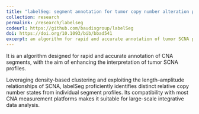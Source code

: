 ```yaml
---
title: "labelSeg: segment annotation for tumor copy number alteration profiles"
collection: research
permalink: /research/labelseg
codeurl: https://github.com/baudisgroup/labelSeg
doi: https://doi.org/10.1093/bib/bbad541
excerpt: an algorithm for rapid and accurate annotation of tumor SCNA profiles
---
```


It is an algorithm designed for rapid and accurate annotation of CNA segments, with the aim of enhancing the interpretation of tumor SCNA profiles.

Leveraging density-based clustering and exploiting the length–amplitude relationships of SCNA, labelSeg proficiently identifies distinct relative copy number states from individual segment profiles. Its compatibility with most CNA measurement platforms makes it suitable for large-scale integrative data analysis.